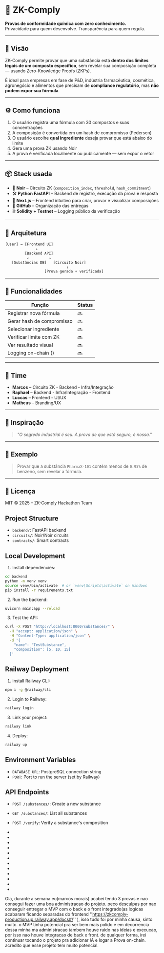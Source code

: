 # 🔬 ZK-Comply

**Provas de conformidade química com zero conhecimento.**  
Privacidade para quem desenvolve. Transparência para quem regula.

---

## 🚀 Visão

ZK-Comply permite provar que uma substância está **dentro dos limites legais de um composto específico**, sem revelar sua composição completa — usando Zero-Knowledge Proofs (ZKPs).

É ideal para empresas em fase de P&D, indústria farmacêutica, cosmética, agronegócio e alimentos que precisam de **compliance regulatório**, mas **não podem expor sua fórmula**.

---

## ⚙️ Como funciona

1. O usuário registra uma fórmula com 30 compostos e suas concentrações
2. A composição é convertida em um hash de compromisso (Pedersen)
3. O usuário escolhe **qual ingrediente** deseja provar que está abaixo do limite
4. Gera uma prova ZK usando Noir
5. A prova é verificada localmente ou publicamente — sem expor o vetor

---

## 📦 Stack usada

- 🧠 **Noir** – Circuito ZK (`composition_index`, `threshold`, `hash_commitment`)
- 🛠️ **Python FastAPI** – Backend de registro, execução da prova e resposta
- 🎨 **Next.js** – Frontend intuitivo para criar, provar e visualizar composições
- 🧾 **GitHub** – Organização das entregas
- ⛓️ **Solidity + Testnet** – Logging público da verificação

---

## 📐 Arquitetura

```txt
[User] → [Frontend UI]
              ↓
         [Backend API]
          ↙         ↘
   [Substâncias DB]   [Circuito Noir]
                            ↓
                  [Prova gerada + verificada]
```

---

## 🧩 Funcionalidades

| Função                      | Status |
|----------------------------|--------|
| Registrar nova fórmula     | 🔜     |
| Gerar hash de compromisso  | 🔜     |
| Selecionar ingrediente     | 🔜     |
| Verificar limite com ZK    | 🔜     |
| Ver resultado visual       | 🔜     |
| Logging on-chain ()        | 🔜     |


---

## 📌 Time

- **Marcos** – Circuito ZK - Backend - Infra/Integração
- **Raphael** – Backend - Infra/Integração - Frontend
- **Luccas** – Frontend - UI/UX
- **Matheus** – Branding/UX

---

## 🧠 Inspiração

> *"O segredo industrial é seu. A prova de que está seguro, é nossa."*

---

## 🧪 Exemplo

> Provar que a substância `PharmaX-101` contém menos de `0.95%` de benzeno, sem revelar a fórmula.

---

## 📃 Licença

MIT © 2025 – ZK-Comply Hackathon Team

## Project Structure

- `backend/`: FastAPI backend
- `circuits/`: Noir/Noir circuits
- `contracts/`: Smart contracts

## Local Development

1. Install dependencies:
```bash
cd backend
python -m venv venv
source venv/bin/activate  # or `venv\Scripts\activate` on Windows
pip install -r requirements.txt
```

2. Run the backend:
```bash
uvicorn main:app --reload
```

3. Test the API:
```bash
curl -X POST "http://localhost:8000/substances/" \
  -H "accept: application/json" \
  -H "Content-Type: application/json" \
  -d '{
    "name": "TestSubstance",
    "composition": [5, 10, 15]
  }'
```

## Railway Deployment

1. Install Railway CLI:
```bash
npm i -g @railway/cli
```

2. Login to Railway:
```bash
railway login
```

3. Link your project:
```bash
railway link
```

4. Deploy:
```bash
railway up
```

## Environment Variables

- `DATABASE_URL`: PostgreSQL connection string
- `PORT`: Port to run the server (set by Railway)

## API Endpoints

- `POST /substances/`: Create a new substance
- `GET /substances/`: List all substances
- `POST /verify`: Verify a substance's composition


-
-
-
-
-
-
-
-
-
-
-
-





Ola, durante a semana eu(marcos morais) acabei tendo 3 provas e nao consegui fazer uma boa administracao do projeto. peco desculpas por nao conseguir entregar o MVP com o back e o front integrado(as logicas acabaram ficando separadas do frontend ''https://zkcomply-production.up.railway.app/docs#/'' ), isso tudo foi por minha causa, sinto muito. o MVP tinha potencial pra ser bem mais polido e em decorrencia dessa minha ma administracao tambem houve ruido nas ideias e execucao, por isso nao houve integracao de back e front. de qualquer forma, irei continuar tocando o projeto pra adicionar IA e logar a Prova on-chain. acredito que esse projeto tem muito potencial.
